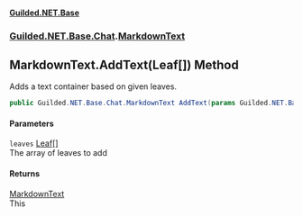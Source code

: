 
#### [Guilded.NET.Base](Guilded_NET_Base 'Guilded_NET_Base')
### [Guilded.NET.Base.Chat](Guilded_NET_Base#Guilded_NET_Base_Chat 'Guilded.NET.Base.Chat').[MarkdownText](MarkdownText 'Guilded.NET.Base.Chat.MarkdownText')
## MarkdownText.AddText(Leaf[]) Method
Adds a text container based on given leaves.  
```csharp
public Guilded.NET.Base.Chat.MarkdownText AddText(params Guilded.NET.Base.Chat.Leaf[] leaves);
```

#### Parameters
<a name='Guilded_NET_Base_Chat_MarkdownText_AddText(Guilded_NET_Base_Chat_Leaf__)_leaves'></a>
`leaves` [Leaf](Leaf 'Guilded.NET.Base.Chat.Leaf')[[]](https://docs.microsoft.com/en-us/dotnet/api/System.Array 'System.Array')  
The array of leaves to add
  

#### Returns
[MarkdownText](MarkdownText 'Guilded.NET.Base.Chat.MarkdownText')  
This
